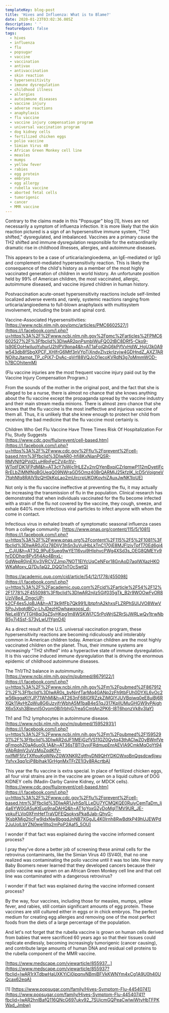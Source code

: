 ```yaml
---
templateKey: blog-post
title: 'Hives and Influenza: What is to Blame?'
date: 2020-01-23T03:02:36.005Z
description: ' '
featuredpost: false
tags:
  - hives
  - influenza
  - flu
  - popsugar
  - vaccine
  - vaccination
  - antivax
  - antivaccination
  - skin reaction
  - hypersensitivity
  - immune dysregulation
  - childhood illness
  - allergies
  - autoimmune diseases
  - vaccine injury
  - adverse reactions
  - anaphylaxis
  - flu vaccine
  - vaccine injury compensation program
  - universal vaccination program
  - dog kidney cells
  - fertilized chicken eggs
  - polio vaccine
  - Simian Virus 40
  - African Green Monkey cell line
  - measles
  - mumps
  - yellow fever
  - rabies
  - egg protein
  - embryos
  - egg allergy
  - rubella vaccine
  - aborted fetal cells
  - tumorigenic
  - cancer
  - MMR vaccine
---
```

<!--StartFragment-->

Contrary to the claims made in this "Popsugar" blog \[1], hives are not necessarily a symptom of influenza infection. It is more likely that the skin reaction pictured is a sign of an hypersensitive immune system, "TH2 shifted," dysregulated, and imbalanced. Vaccines are a primary cause the TH2 shifted and immune dysregulation responsible for the extraordinarily dramatic rise in childhood illnesses, allergies, and autoimmune diseases.

This appears to be a case of urticaria/angioedema, an IgE–mediated or IgG and complement-mediated hypersensitivity reaction. This is likely the consequence of the child's history as a member of the most highly vaccinated generation of children in world history. An unfortunate position held by 99% of American children, the most vaccinated, allergic, autoimmune diseased, and vaccine injured children in human history.

Postvaccination acute-onset hypersensitivity reactions include self-limited localized adverse events and, rarely, systemic reactions ranging from urticaria/angioedema to full-blown anaphylaxis with multisystem involvement, including the brain and spinal cord.

Vaccine-Associated Hypersensitivities: [https://www.ncbi.nlm.nih.gov/pmc/articles/PMC6602527/](https://l.facebook.com/l.php?u=https%3A%2F%2Fwww.ncbi.nlm.nih.gov%2Fpmc%2Farticles%2FPMC6602527%2F%3Ffbclid%3DIwAR2pnPsmbIWuFQO2tBC8DRf5-Cko9-ls90EOoHwiluoYuhurU2hlPV9pna4&h=AT1aFoiQhG6kPjfVvHdW_HgU3k0A9w543db8fSbgXPCF_XHlfrG6Mtf3nVYpTiXndvZlvzkrlzyjw4GDHndZ_AXZ7ARNOjhzJtampt_TP_cPjX7-DvAc-qVrf88VQJcO1ecoKVRdN3g7oMmmWOD-h7BCOhitemM)

(Flu vaccine injuries are the most frequent vaccine injury paid out by the Vaccine Injury Compensation Program.)

From the sounds of the mother in the original post, and the fact that she is alleged to be a nurse, there is almost no chance that she knows anything about the flu vaccine except the propaganda spread by the vaccine industry and their main stream media minions. There is almost zero chance that she knows that the flu vaccine is the most ineffective and injurious vaccine of them all. Thus, it is unlikely that she knew enough to protect her child from receiving the bad medicine that the flu vaccine most certainly is.

Children Who Get Flu Vaccine Have Three Times Risk Of Hospitalization For Flu, Study Suggests\
 [https://www.cdc.gov/flu/prevent/cell-based.htm](https://l.facebook.com/l.php?u=https%3A%2F%2Fwww.cdc.gov%2Fflu%2Fprevent%2Fcell-based.htm%3Ffbclid%3DIwAR0-hfi8KxNjanPQSR-RMVNlfQPVd2LuHRnFeCZV4n1IV-WTptFDK1jFPdM&h=AT3cY7sWjc1HLEZy2nrDYenBxpiCZrlqmwP112mDyetIFcRrELbZIMNfNgBGUeqQ09NWraGD5Omz40BrQARMjJ25kfzIK_lcD5rVojgneV7fqhNfq8RAIV9zQH0kKpLao2mUircrpUKOjKovhiZAuxJwNK1IoUE)

Not only is the flu vaccine ineffective at preventing the flu, it may actually be increasing the transmission of flu in the population. Clinical research has demonstrated that when individuals vaccinated for the flu become infected with a strain of the flu not covered by the vaccine, they cough, sneeze, and exhale 640% more infectious viral particles to infect anyone with whom the come in contact.

Infectious virus in exhaled breath of symptomatic seasonal influenza cases from a college community: [https://www.pnas.org/content/115/5/1081](https://l.facebook.com/l.php?u=https%3A%2F%2Fwww.pnas.org%2Fcontent%2F115%2F5%2F1081%3Ffbclid%3DIwAR0JGz78DIjV3hSn3uVuiHbLkTnC170jE8MJFIzivTpfT70Ed6gi4__CJjU&h=AT3Q_9PuESueq9wYE116vuj9HIphvcPWg4XSd3s_OEG8QMEYv9hrDDDhqr8Pv5fj4Ao4BnxL-GdWepR0jnEXjv3VRCVZJmp7NOT1ElYcUqCeNFpr18GnAoD7aqIWXazHKOWKaMoxy_Q7Du1aQ2_DQQTnTOcSwtQ)

[https://academic.oup.com/cid/article/54/12/1778/455098](https://l.facebook.com/l.php?u=https%3A%2F%2Facademic.oup.com%2Fcid%2Farticle%2F54%2F12%2F1778%2F455098%3Ffbclid%3DIwAR2njIz5Gjf035gTk_B2r9WOOwFyOR8UzjV8e4_DngcUP-k2CF4es5JqBJA&h=AT3k9jfFb7Qk991LIbtpfnA2khxsFLZRPhSUIJVO8WwVSPoJvbqtdBCv-LhJDezHOwhawxoosi_d-NeLeI8YVTGH8qi3gZSyHKpg1m8WSKWI7C5rPoWrjSZRrSjJWRLwQv1trwNbB5y7j4Ssf-S73yLwU1YgnO4)

As a direct result of the U.S. universal vaccination program, these hypersensitivity reactions are becoming ridiculously and intolerably common in American children today. American children are the most highly vaccinated children on the planet. Thus, their immune systems are increasingly "TH2 shifted" into a hyperactive state of immune dysregulation. It is this vaccine induced immune dysregulation that is driving the enormous epidemic of childhood autoimmune diseases.

The Th1/Th2 balance in autoimmunity.\
[https://www.ncbi.nlm.nih.gov/m/pubmed/8679122/](https://l.facebook.com/l.php?u=https%3A%2F%2Fwww.ncbi.nlm.nih.gov%2Fm%2Fpubmed%2F8679122%2F%3Ffbclid%3DIwAR0s_bvNinfTarMq4GANp2zFh9tbFUh0DYXL6vOc2w56kggaKtYJP71WhMI&h=AT263nF68lGfRZzkZiMGIYJUVBqiwq0eE8uiBj6RXQk11AvHtZpWu8G6iJzvjfrWbhA5M1baB4eS1qJ317KpIlUMuGHGW9vPAighX6x5Xsh3BlevnI5Ovom0Bi1rbhjG7rea5CmtAn2PK6-I8T6honzVk8v3IaY)

Th1 and Th2 lymphocytes in autoimmune disease.\
[https://www.ncbi.nlm.nih.gov/m/pubmed/15952931/](https://l.facebook.com/l.php?u=https%3A%2F%2Fwww.ncbi.nlm.nih.gov%2Fm%2Fpubmed%2F15952931%2F%3Ffbclid%3DIwAR2dJF1IMEjGzfVS11GZ0Qytq43thAClwZOyBWnfVeqFmpohZ0aA6uo0L1A&h=AT36sTBTl3vxjFRdmupEnrAEVIA9CmkMqOoYt94VAbRdmV2uVzMoZqdKfV-nxlfMF5fzTXffpuKgWNvZ0WXNKRZgtfhyDN9QHYDKOWxoBnQgsdcw6jwuYsfvx3qq1cjP8blhak1GrHgnMxTFrZE1l3y8RAcrtbA)

This year the flu vaccine is extra special. In place of fertilized chicken eggs, all four viral strains are in the vaccine are grown on a liquid culture of DOG KIDNEY cells (Madin-Darby Canine Kidney, or MDCK cells).\
[https://www.cdc.gov/flu/prevent/cell-based.htm](https://l.facebook.com/l.php?u=https%3A%2F%2Fwww.cdc.gov%2Fflu%2Fprevent%2Fcell-based.htm%3Ffbclid%3DIwAR1JvhSp1LLeDU7YCMQKQE0RuiyCemTaDm_Ij4a6YW0GA5uKtEup9naDAHQ&h=AT1gYoxGZyDoMglTMV9UR_JE-ypkuFLVp0XFmHefTraVDFEQsokvsPka8Jab-QhyG-1KsbKMjg2tjcFw9idxNw8bgqdJnNB7XGgJL4K0lrnh8RwBdtkP49hUJEWPd2JuUolLbYZN0eje1lItq2mPpP2Aaf5_5OU)

I wonder if that fact was explained during the vaccine informed consent process?

I pray they've done a better job of screening these animal cells for the retrovirus contaminants, like the Simian Virus 40 (SV40), that no one realized was contaminating the polio vaccine until it was too late. How many Baby Boomers never learned that they developed cancers because their polio vaccine was grown on an African Green Monkey cell line and that cell line was contaminated with a dangerous retrovirus?

I wonder if that fact was explained during the vaccine informed consent process?

By the way, four vaccines, including those for measles, mumps, yellow fever, and rabies, still contain significant amounts of egg protein. These vaccines are still cultured either in eggs or in chick embryos. The perfect medium for creating egg allergies and removing one of the most perfect foods from the diets of a large percentage of the population.

And let's not forget that the rubella vaccine is grown on human cells derived from babies that were sacrificed 60 years ago so that their tissues could replicate endlessly, becoming increasingly tumorigenic (cancer causing), and contribute large amounts of human DNA and residual cell proteins to the rubella component of the MMR vaccine.

[https://www.medscape.com/viewarticle/855937…](https://www.medscape.com/viewarticle/855937?fbclid=IwAR1rXTdbwHaUXKYiCi0ipqnvNBmjBFVkKWNYm4xCg1A9U0h40UQcax62eqA)

\[1] [https://www.popsugar.com/family/Hives-Symptom-Flu-44540741](https://www.popsugar.com/family/Hives-Symptom-Flu-44540741?fbclid=IwAR2hnlBafQ116QNcG697ukv92_7SUjcmGQPeaCwIwiWtyHbTFPKWad_Jmbw)

<!--EndFragment-->